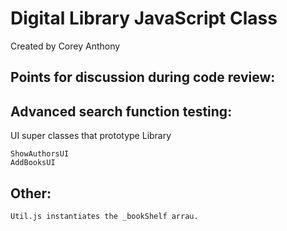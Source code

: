 # Digital Library JavaScript Class

Created by Corey Anthony

## Points for discussion during code review:



## Advanced search function testing:

UI super classes that prototype Library

```
ShowAuthorsUI
AddBooksUI
```

## Other:

```
Util.js instantiates the _bookShelf arrau.
```
